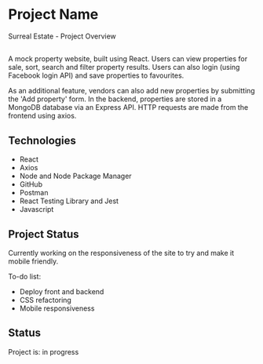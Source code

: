 # Project Name
Surreal Estate - Project Overview

## 
A mock property website, built using React. Users can view properties for sale, sort, search and filter property results. Users can also login (using Facebook login API) and save properties to favourites.

As an additional feature, vendors can also add new properties by submitting the 'Add property' form. In the backend, properties are stored in a MongoDB database via an Express API. HTTP requests are made from the frontend using axios.

## Technologies
* React
* Axios
* Node and Node Package Manager
* GitHub
* Postman
* React Testing Library and Jest
* Javascript


## Project Status 
Currently working on the responsiveness of the site to try and make it mobile friendly.

To-do list:
* Deploy front and backend 
* CSS refactoring
* Mobile responsiveness  

## Status
Project is: in progress

